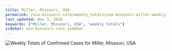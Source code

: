 ```yaml
---
title: Miller, Missouri, USA
permalink: /usa-missouri-cole/weekly_totals/usa-missouri-miller-weekly_totals.html
last_updated: Nov 3, 2020
keywords: ["Miller, Missouri, USA", "weekly totals"]
sidebar: usa-missouri-cole_sidebar
---
```


![Weekly Totals of Confirmed Cases for Miller, Missouri, USA](/covid_tracker/images/graphs/usa-missouri-miller-weekly_totals_graph.png)
